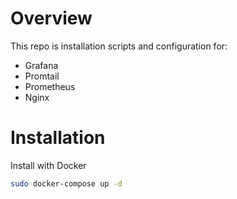 # Overview

This repo is installation scripts and configuration for:
- Grafana
- Promtail
- Prometheus
- Nginx

# Installation

Install with Docker

```bash
sudo docker-compose up -d
```